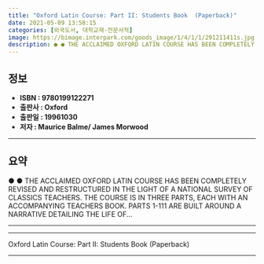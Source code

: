 ```yaml
---
title: "Oxford Latin Course: Part II: Students Book  (Paperback)"
date: 2021-05-09 13:58:15
categories: [외국도서, 대학교재-전문서적]
image: https://bimage.interpark.com/goods_image/1/4/1/1/291211411s.jpg
description: ● ● THE ACCLAIMED OXFORD LATIN COURSE HAS BEEN COMPLETELY REVISED AND RESTRUCTURED IN THE LIGHT OF A NATIONAL SURVEY OF CLASSICS TEACHERS. THE COURSE IS IN TH
---
```


## **정보**

- **ISBN : 9780199122271**
- **출판사 : Oxford**
- **출판일 : 19961030**
- **저자 : Maurice Balme/ James Morwood**

------



## **요약**

●  ●  THE ACCLAIMED OXFORD LATIN COURSE HAS BEEN COMPLETELY REVISED AND RESTRUCTURED IN THE LIGHT OF A NATIONAL SURVEY OF CLASSICS TEACHERS. THE COURSE IS IN THREE PARTS, EACH WITH AN ACCOMPANYING TEACHERS BOOK. PARTS 1-111 ARE BUILT AROUND A NARRATIVE DETAILING THE LIFE OF... 

------



------


Oxford Latin Course: Part II: Students Book  (Paperback) 

------


